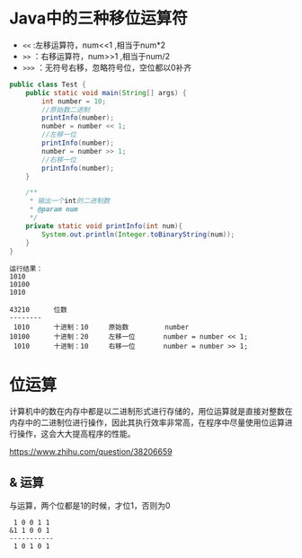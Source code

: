 # Java中的三种移位运算符
- `<<` :左移运算符，num<<1 ,相当于num*2
- `>>` ：右移运算符，num>>1 ,相当于num/2
- `>>>` ：无符号右移，忽略符号位，空位都以0补齐

```java
public class Test {
    public static void main(String[] args) {
        int number = 10;
        //原始数二进制
        printInfo(number);
        number = number << 1;
        //左移一位
        printInfo(number);
        number = number >> 1;
        //右移一位
        printInfo(number);
    }

    /**
     * 输出一个int的二进制数
     * @param num
     */
    private static void printInfo(int num){
        System.out.println(Integer.toBinaryString(num));
    }
}
```
```text
运行结果：
1010
10100
1010
```
```text
43210      位数
--------
 1010      十进制：10     原始数         number
10100      十进制：20     左移一位       number = number << 1;
 1010      十进制：10     右移一位       number = number >> 1;
``` 

# 位运算

计算机中的数在内存中都是以二进制形式进行存储的，用位运算就是直接对整数在内存中的二进制位进行操作，因此其执行效率非常高，在程序中尽量使用位运算进行操作，这会大大提高程序的性能。

https://www.zhihu.com/question/38206659

## & 运算
与运算，两个位都是1的时候，才位1，否则为0

```text
 1 0 0 1 1
&1 1 0 0 1
-----------
 1 0 1 0 1
```


